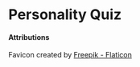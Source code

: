 # Personality Quiz


#### Attributions
Favicon created by [Freepik - Flaticon](https://www.flaticon.com/free-icons/quiz)